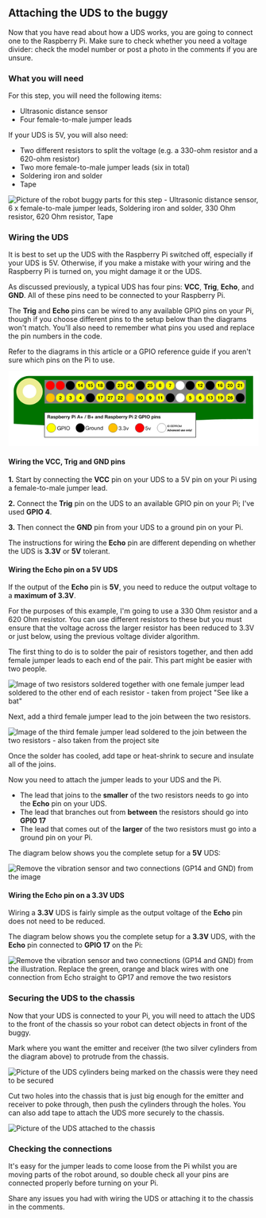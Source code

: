 [comment]: # (
Is this step open? Y/N
If so, short description of this step:
Related links:
Related files:
)

## Attaching the UDS to the buggy

Now that you have read about how a UDS works, you are going to connect one to the Raspberry Pi. Make sure to check whether you need a voltage divider: check the model number or post a photo in the comments if you are unsure.

### What you will need

For this step, you will need the following items:

+ Ultrasonic distance sensor
+ Four female-to-male jumper leads

If your UDS is 5V, you will also need:

+ Two different resistors to split the voltage (e.g. a 330-ohm resistor and a 620-ohm resistor)
+ Two more female-to-male jumper leads (six in total)
+ Soldering iron and solder
+ Tape

![Picture of the robot buggy parts for this step - Ultrasonic distance sensor, 6 x female-to-male jumper leads, Soldering iron and solder, 330 Ohm resistor, 620 Ohm resistor, Tape](images/2_7-parts-for-the-UDS)

### Wiring the UDS

It is best to set up the UDS with the Raspberry Pi switched off, especially if your UDS is 5V. Otherwise, if you make a mistake with your wiring and the Raspberry Pi is turned on, you might damage it or the UDS.

As discussed previously, a typical UDS has four pins: **VCC**, **Trig**, **Echo**, and **GND**. All of these pins need to be connected to your Raspberry Pi.

The **Trig** and **Echo** pins can be wired to any available GPIO pins on your Pi, though if you choose different pins to the setup below than the diagrams won't match. You'll also need to remember what pins you used and replace the pin numbers in the code.

Refer to the diagrams in this article or a GPIO reference guide if you aren't sure which pins on the Pi to use.

![The layout of the GPIO pins on a 40 pin Raspberry Pi using GPIO numbering, which can be used as a reference guide](images/1_4-gpio-numbers-raspberry-pi-40-pin-header.png)

#### Wiring the VCC, Trig and GND pins

**1.** Start by connecting the **VCC** pin on your UDS to a 5V pin on your Pi using a female-to-male jumper lead.

**2.** Connect the **Trig** pin on the UDS to an available GPIO pin on your Pi; I've used **GPIO 4**.

**3.** Then connect the **GND** pin from your UDS to a ground pin on your Pi.

The instructions for wiring the **Echo** pin are different depending on whether the UDS is **3.3V** or **5V** tolerant.

#### Wiring the Echo pin on a 5V UDS

If the output of the **Echo** pin is **5V**, you need to reduce the output voltage to a **maximum of 3.3V**.

For the purposes of this example, I'm going to use a 330 Ohm resistor and a 620 Ohm resistor. You can use different resistors to these but you must ensure that the voltage across the larger resistor has been reduced to 3.3V or just below, using the previous voltage divider algorithm.

The first thing to do is to solder the pair of resistors together, and then add female jumper leads to each end of the pair. This part might be easier with two people.

![Image of two resistors soldered together with one female jumper lead soldered to the other end of each resistor - taken from project "See like a bat"](https://projects-static.raspberrypi.org/projects/see-like-a-bat/88c95cc4c253c700132e4c26f23373c277241549/en/images/joined_resistors.jpg)

Next, add a third female jumper lead to the join between the two resistors.

![Image of the third female jumper lead soldered to the join between the two resistors - also taken from the project site](https://projects-static.raspberrypi.org/projects/see-like-a-bat/88c95cc4c253c700132e4c26f23373c277241549/en/images/t_join.jpg)

Once the solder has cooled, add tape or heat-shrink to secure and insulate all of the joins.

Now you need to attach the jumper leads to your UDS and the Pi.

+ The lead that joins to the **smaller** of the two resistors needs to go into the **Echo** pin on your UDS.
+ The lead that branches out from **between** the resistors should go into **GPIO 17**
+ The lead that comes out of the **larger** of the two resistors must go into a ground pin on your Pi.

The diagram below shows you the complete setup for a **5V** UDS:

![Remove the vibration sensor and two connections (GP14 and GND) from the image](https://projects-static.raspberrypi.org/projects/see-like-a-bat/88c95cc4c253c700132e4c26f23373c277241549/en/images/See_Like_A_Bat_Diagram_7.png)

#### Wiring the Echo pin on a 3.3V UDS

Wiring a **3.3V** UDS is fairly simple as the output voltage of the **Echo** pin does not need to be reduced.

The diagram below shows you the complete setup for a **3.3V** UDS, with the **Echo** pin connected to **GPIO 17** on the Pi:

![Remove the vibration sensor and two connections (GP14 and GND) from the illustration. Replace the green, orange and black wires with one connection from Echo straight to GP17 and remove the two resistors](https://projects-static.raspberrypi.org/projects/see-like-a-bat/88c95cc4c253c700132e4c26f23373c277241549/en/images/See_Like_A_Bat_Diagram_7.png)

### Securing the UDS to the chassis

Now that your UDS is connected to your Pi, you will need to attach the UDS to the front of the chassis so your robot can detect objects in front of the buggy.  

Mark where you want the emitter and receiver (the two silver cylinders from the diagram above) to protrude from the chassis.

![Picture of the UDS cylinders being marked on the chassis were they need to be secured](images/2_7-marking-UDS-on-the-chassis)

Cut two holes into the chassis that is just big enough for the emitter and receiver to poke through, then push the cylinders through the holes. You can also add tape to attach the UDS more securely to the chassis.

![Picture of the UDS attached to the chassis](images/2_7-UDS-attached-to-chassis)

### Checking the connections

It's easy for the jumper leads to come loose from the Pi whilst you are moving parts of the robot around, so double check all your pins are connected properly before turning on your Pi.

Share any issues you had with wiring the UDS or attaching it to the chassis in the comments.
